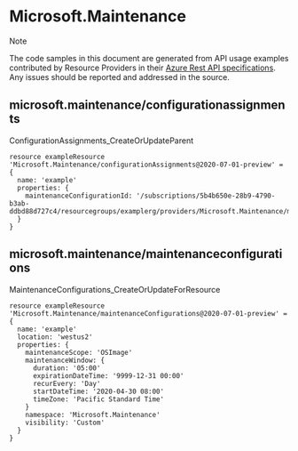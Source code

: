 # Microsoft.Maintenance
  
> [!NOTE]
> The code samples in this document are generated from API usage examples contributed by Resource Providers in their [Azure Rest API specifications](https://github.com/Azure/azure-rest-api-specs). Any issues should be reported and addressed in the source.


## microsoft.maintenance/configurationassignments

ConfigurationAssignments_CreateOrUpdateParent
```bicep
resource exampleResource 'Microsoft.Maintenance/configurationAssignments@2020-07-01-preview' = {
  name: 'example'
  properties: {
    maintenanceConfigurationId: '/subscriptions/5b4b650e-28b9-4790-b3ab-ddbd88d727c4/resourcegroups/examplerg/providers/Microsoft.Maintenance/maintenanceConfigurations/policy1'
  }
}
```

## microsoft.maintenance/maintenanceconfigurations

MaintenanceConfigurations_CreateOrUpdateForResource
```bicep
resource exampleResource 'Microsoft.Maintenance/maintenanceConfigurations@2020-07-01-preview' = {
  name: 'example'
  location: 'westus2'
  properties: {
    maintenanceScope: 'OSImage'
    maintenanceWindow: {
      duration: '05:00'
      expirationDateTime: '9999-12-31 00:00'
      recurEvery: 'Day'
      startDateTime: '2020-04-30 08:00'
      timeZone: 'Pacific Standard Time'
    }
    namespace: 'Microsoft.Maintenance'
    visibility: 'Custom'
  }
}
```
